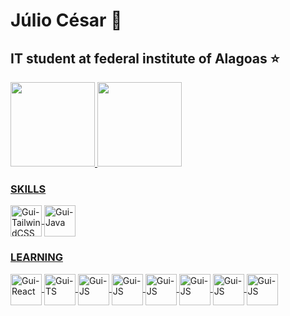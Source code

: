 <main>
 <h1 align="left">Júlio César 🥇</h1
  
  <p>
   <h2>IT student at federal institute of Alagoas ⭐</h2>
  </p>
  <div align="left">
   <a href="https://github.com/NETUNO14">
   <img height="135em" src="https://github-readme-stats.vercel.app/api?username=NETUNO14&show_icons=true&theme=dark&include_all_commits=true&count_private=true"/>
   <img height="135em" src="https://github-readme-stats.vercel.app/api/top-langs/?username=NETUNO14&layout=compact&langs_count=7&theme=dark"/>
  </div>
  <div>
   <h3>
    SKILLS
   </h3>
   <img align="center" alt="Gui-TailwindCSS" height="50" width="50" src="https://cdn.jsdelivr.net/gh/devicons/devicon/icons/tailwindcss/tailwindcss-plain.svg" />
   <img align="center" alt="Gui-Java" height="50" width="50" src="https://cdn.jsdelivr.net/gh/devicons/devicon/icons/java/java-original.svg" />   
  </div>
  <div>
   <h3>
     LEARNING
   </h3>
    <img align="center" alt="Gui-React" height="50" width="50" src="https://cdn.jsdelivr.net/gh/devicons/devicon/icons/react/react-original.svg" />
    <img align="center" alt="Gui-TS" height="50" width="50" src="https://cdn.jsdelivr.net/gh/devicons/devicon/icons/typescript/typescript-original.svg" /> 
    <img align="center" alt="Gui-JS" height="50" width="50" src="https://cdn-icons-png.flaticon.com/512/919/919830.png" />
    <img align="center" alt="Gui-JS" height="50" width="50" src="https://cdn.jsdelivr.net/gh/devicons/devicon/icons/javascript/javascript-original.svg" />
    <img align="center" alt="Gui-JS" height="50" width="50" src="https://cdn-icons-png.flaticon.com/512/732/732190.png" />
    <img align="center" alt="Gui-JS" height="50" width="50" src="https://cdn-icons-png.flaticon.com/512/1532/1532556.png" />
    <img align="center" alt="Gui-JS" height="50" width="50" src="https://upload.wikimedia.org/wikipedia/commons/thumb/9/91/Dart-logo-icon.svg/2048px-Dart-logo-icon.svg.png" />
    <img align="center" alt="Gui-JS" height="50" width="50" src="https://upload.wikimedia.org/wikipedia/commons/thumb/0/06/Kotlin_Icon.svg/2048px-Kotlin_Icon.svg.png" />
  </div>
 </main>
